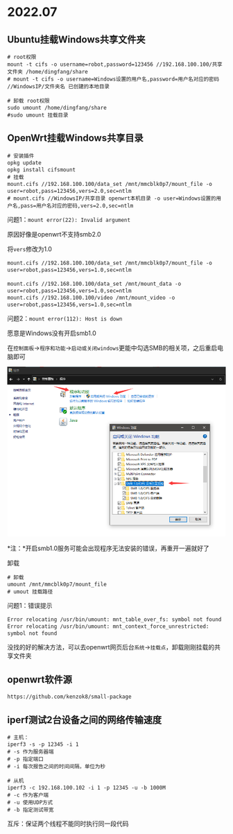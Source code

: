# 2022.07

## Ubuntu挂载Windows共享文件夹

```shell
# root权限
mount -t cifs -o username=robot,password=123456 //192.168.100.100/共享文件夹 /home/dingfang/share
# mount -t cifs -o username=Windows设置的用户名,password=用户名对应的密码 //WindowsIP/文件夹名 已创建的本地目录

# 卸载 root权限
sudo umount /home/dingfang/share
#sudo umount 挂载目录
```

## OpenWrt挂载Windows共享目录

```shell
# 安装插件
opkg update
opkg install cifsmount   
# 挂载
mount.cifs //192.168.100.100/data_set /mnt/mmcblk0p7/mount_file -o user=robot,pass=123456,vers=2.0,sec=ntlm
# mount.cifs //WindowsIP/共享目录 openwrt本机目录 -o user=Windows设置的用户名,pass=用户名对应的密码,vers=2.0,sec=ntlm

```

问题1：`mount error(22): Invalid argument`                                                                                                                                                         

原因好像是openwrt不支持smb2.0

将`vers`修改为1.0

```shell
mount.cifs //192.168.100.100/data_set /mnt/mmcblk0p7/mount_file -o user=robot,pass=123456,vers=1.0,sec=ntlm

mount.cifs //192.168.100.100/data_set /mnt/mount_data -o user=robot,pass=123456,vers=1.0,sec=ntlm
mount.cifs //192.168.100.100/video /mnt/mount_video -o user=robot,pass=123456,vers=1.0,sec=ntlm
```

问题2：`mount error(112): Host is down`          

愿意是Windows没有开启smb1.0

在`控制面板`->`程序和功能`->`启动或关闭windows`更能中勾选SMB的相关项，之后重启电脑即可

![image-20220719100222605](https://raw.githubusercontent.com/simoonp/upgit_picture/main/2022/07/upgit_20220719_1658196143.png)

*注：*开启smb1.0服务可能会出现程序无法安装的错误，再重开一遍就好了

卸载

```shell
# 卸载 
umount /mnt/mmcblk0p7/mount_file
# umout 挂载路径
```

问题1：错误提示

```shell
Error relocating /usr/bin/umount: mnt_table_over_fs: symbol not found
Error relocating /usr/bin/umount: mnt_context_force_unrestricted: symbol not found
```

没找的好的解决方法，可以去openwrt网页后台`系统`->`挂载点`，卸载刚刚挂载的共享文件夹



## openwrt软件源

```
https://github.com/kenzok8/small-package
```



## iperf测试2台设备之间的网络传输速度

```shell
# 主机：
iperf3 -s -p 12345 -i 1
# -s 作为服务器端
# -p 指定端口
# -i 每次报告之间的时间间隔，单位为秒

# 从机
iperf3 -c 192.168.100.102 -i 1 -p 12345 -u -b 1000M
# -c 作为客户端
# -u 使用UDP方式
# -b 指定测试带宽
```



互斥：保证两个线程不能同时执行同一段代码

